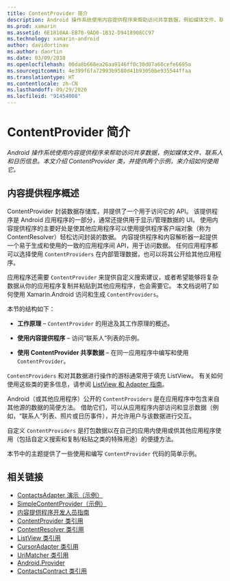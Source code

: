 ```yaml
---
title: ContentProvider 简介
description: Android 操作系统使用内容提供程序来帮助访问共享数据，例如媒体文件、联系人和日历信息。 本文介绍 ContentProvider 类，并提供两个示例，来介绍如何使用它。
ms.prod: xamarin
ms.assetid: 6E1810AA-EB70-9AD0-1B32-D9418908CC97
ms.technology: xamarin-android
author: davidortinau
ms.author: daortin
ms.date: 03/09/2018
ms.openlocfilehash: 00da8b668ea26aa9146ff0c30d07a60cefe6695a
ms.sourcegitcommit: 4e399f6fa72993b9580d41b93050be935544ffaa
ms.translationtype: HT
ms.contentlocale: zh-CN
ms.lasthandoff: 09/29/2020
ms.locfileid: "91454008"
---
```

# <a name="intro-to-contentproviders"></a>ContentProvider 简介

_Android 操作系统使用内容提供程序来帮助访问共享数据，例如媒体文件、联系人和日历信息。本文介绍 ContentProvider 类，并提供两个示例，来介绍如何使用它。_

## <a name="content-providers-overview"></a>内容提供程序概述

ContentProvider 封装数据存储库，并提供了一个用于访问它的 API。 该提供程序是 Android 应用程序的一部分，通常还提供用于显示/管理数据的 UI。 使用内容提供程序的主要好处是使其他应用程序可以使用提供程序客户端对象（称为 ContentResolver）轻松访问封装的数据。 内容提供程序和内容解析器一起提供一个易于生成和使用的一致的应用程序间 API，用于访问数据。 任何应用程序都可以选择使用 `ContentProviders` 在内部管理数据，也可以将其公开给其他应用程序。

应用程序还需要 `ContentProvider` 来提供自定义搜索建议，或者希望能够将复杂数据从你的应用程序复制并粘贴到其他应用程序，也会需要它。 本文档说明了如何使用 Xamarin.Android 访问和生成 `ContentProviders`。

本节的结构如下：

- **工作原理** &ndash; `ContentProvider` 的用途及其工作原理的概述。

- **使用内容提供程序** &ndash; 访问“联系人”列表的示例。

- **使用 ContentProvider 共享数据** &ndash; 在同一应用程序中编写和使用 `ContentProvider`。

`ContentProviders` 和对其数据进行操作的游标通常用于填充 ListView。 有关如何使用这些类的更多信息，请参阅 [ListView 和 Adapter 指南](~/android/user-interface/layouts/list-view/index.md)。

Android（或其他应用程序）公开的 `ContentProviders` 是在应用程序中包含来自其他源的数据的简便方法。 借助它们，可以从应用程序内部访问和显示数据（例如，“联系人”列表、照片或日历事件），并允许用户与该数据进行交互。

自定义 `ContentProviders` 是打包数据以在自己的应用内使用或供其他应用程序使用（包括自定义搜索和复制/粘贴之类的特殊用途）的便捷方法。

本节中的主题提供了一些使用和编写 `ContentProvider` 代码的简单示例。

## <a name="related-links"></a>相关链接

- [ContactsAdapter 演示（示例）](/samples/xamarin/monodroid-samples/platformfeatures-contactsadapterdemo)
- [SimpleContentProvider（示例）](/samples/xamarin/monodroid-samples/platformfeatures-simplecontentprovider)
- [内容提供程序开发人员指南](https://developer.android.com/guide/topics/providers/content-providers.html)
- [ContentProvider 类引用](xref:Android.Content.ContentProvider)
- [ContentResolver 类引用](xref:Android.Content.ContentResolver)
- [ListView 类引用](xref:Android.Widget.ListView)
- [CursorAdapter 类引用](xref:Android.Widget.CursorAdapter)
- [UriMatcher 类引用](xref:Android.Content.UriMatcher)
- [Android.Provider](xref:Android.Provider)
- [ContactsContract 类引用](xref:Android.Provider.ContactsContract)